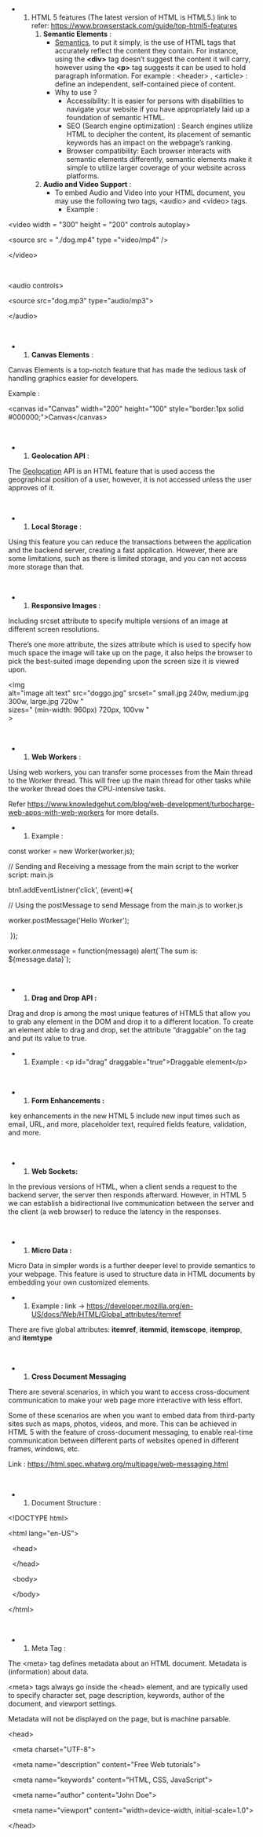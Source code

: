 - 1. HTML 5 features (The latest version of HTML is HTML5.) link to refer: <https://www.browserstack.com/guide/top-html5-features>
        1. **Semantic Elements** :
            -  [Semantics](https://www.browserstack.com/guide/html-semantic), to put it simply, is the use of HTML tags that accurately reflect the content they contain. For instance, using the **&lt;div&gt;** tag doesn’t suggest the content it will carry, however using the **&lt;p&gt;** tag suggests it can be used to hold paragraph information.  For example : &lt;header&gt; , &lt;article&gt; : define an independent, self-contained piece of content.
            - Why to use ?
                - Accessibility: It is easier for persons with disabilities to navigate your website if you have appropriately laid up a foundation of semantic HTML.
                - SEO (Search engine optimization) : Search engines utilize HTML to decipher the content, its placement of semantic keywords has an impact on the webpage’s ranking.
                - Browser compatibility: Each browser interacts with semantic elements differently, semantic elements make it simple to utilize larger coverage of your website across platforms.
        2. **Audio and Video Support** :
            - To embed Audio and Video into your HTML document, you may use the following two tags, &lt;audio&gt; and &lt;video&gt; tags.
                - Example :

&lt;video width = "300" height = "200" controls autoplay&gt;

&lt;source src = "./dog.mp4" type ="video/mp4" /&gt;

&lt;/video&gt;

&nbsp;

&lt;audio controls&gt;

&lt;source src="dog.mp3" type="audio/mp3"&gt;

&lt;/audio&gt;

&nbsp;

- 1. **Canvas Elements** :

Canvas Elements is a top-notch feature that has made the tedious task of handling graphics easier for developers.

Example :

&lt;canvas id="Canvas" width="200" height="100" style="border:1px solid #000000;"&gt;Canvas&lt;/canvas&gt;

&nbsp;

- 1. **Geolocation API** :

The [Geolocation](https://www.browserstack.com/docs/app-live/location-testing/geolocation-testing) API is an HTML feature that is used access the geographical position of a user, however, it is not accessed unless the user approves of it.

&nbsp;

- 1. **Local Storage** :

Using this feature you can reduce the transactions between the application and the backend server, creating a fast application. However, there are some limitations, such as there is limited storage, and you can not access more storage than that.

&nbsp;

- 1. **Responsive Images** :

Including srcset attribute to specify multiple versions of an image at different screen resolutions.

There’s one more attribute, the sizes attribute which is used to specify how much space the image will take up on the page, it also helps the browser to pick the best-suited image depending upon the screen size it is viewed upon.

<img  
alt="image alt text" src="doggo.jpg" srcset=" small.jpg 240w, medium.jpg 300w, large.jpg 720w "  
sizes=" (min-width: 960px) 720px, 100vw "  
\>

&nbsp;

- 1. **Web Workers** :

Using web workers, you can transfer some processes from the Main thread to the Worker thread. This will free up the main thread for other tasks while the worker thread does the CPU-intensive tasks.

Refer <https://www.knowledgehut.com/blog/web-development/turbocharge-web-apps-with-web-workers> for more details.

- 1. Example :

const worker = new Worker(worker.js);  

// Sending and Receiving a message from the main script to the worker script: main.js

btn1.addEventListner('click', (event)=>{

// Using the postMessage to send Message from the main.js to worker.js

worker.postMessage('Hello Worker');

&nbsp;});

worker.onmessage = function(message) alert(\`The sum is: ${message.data}\`);

&nbsp;

- 1. **Drag and Drop API :**

Drag and drop is among the most unique features of HTML5 that allow you to grab any element in the DOM and drop it to a different location. To create an element able to drag and drop, set the attribute “draggable” on the tag and put its value to true.

- 1. Example : &lt;p id="drag" draggable="true"&gt;Draggable element&lt;/p&gt;

&nbsp;

- 1. **Form Enhancements :**

&nbsp;key enhancements in the new HTML 5 include new input times such as email, URL, and more, placeholder text, required fields feature, validation, and more.

&nbsp;

- 1. **Web Sockets:**

In the previous versions of HTML, when a client sends a request to the backend server, the server then responds afterward. However, in HTML 5 we can establish a bidirectional live communication between the server and the client (a web browser) to reduce the latency in the responses.

&nbsp;

- 1. **Micro Data :**

Micro Data in simpler words is a further deeper level to provide semantics to your webpage. This feature is used to structure data in HTML documents by embedding your own customized elements.

- 1. Example : link -> <https://developer.mozilla.org/en-US/docs/Web/HTML/Global_attributes/itemref>

There are five global attributes:  **itemref**, **itemmid**, **itemscope**, **itemprop**, and **itemtype**

&nbsp;

- 1. **Cross Document Messaging**

There are several scenarios, in which you want to access cross-document communication to make your web page more interactive with less effort.

Some of these scenarios are when you want to embed data from third-party sites such as maps, photos, videos, and more. This can be achieved in HTML 5 with the feature of cross-document messaging, to enable real-time communication between different parts of websites opened in different frames, windows, etc.

Link : <https://html.spec.whatwg.org/multipage/web-messaging.html>

&nbsp;

- 1. Document Structure :

&lt;!DOCTYPE html&gt;

&lt;html lang="en-US"&gt;

&nbsp; &lt;head&gt;

&nbsp; &lt;/head&gt;

&nbsp; &lt;body&gt;

&nbsp; &lt;/body&gt;

&lt;/html&gt;

&nbsp;

- 1. Meta Tag :

The &lt;meta&gt; tag defines metadata about an HTML document. Metadata is (information) about data.

&lt;meta&gt; tags always go inside the &lt;head&gt; element, and are typically used to specify character set, page description, keywords, author of the document, and viewport settings.

Metadata will not be displayed on the page, but is machine parsable.

&lt;head&gt;

&nbsp; &lt;meta charset="UTF-8"&gt;

&nbsp; &lt;meta name="description" content="Free Web tutorials"&gt;

&nbsp; &lt;meta name="keywords" content="HTML, CSS, JavaScript"&gt;

&nbsp; &lt;meta name="author" content="John Doe"&gt;

&nbsp; &lt;meta name="viewport" content="width=device-width, initial-scale=1.0"&gt;

&lt;/head&gt;

&nbsp;

&nbsp;

&nbsp;